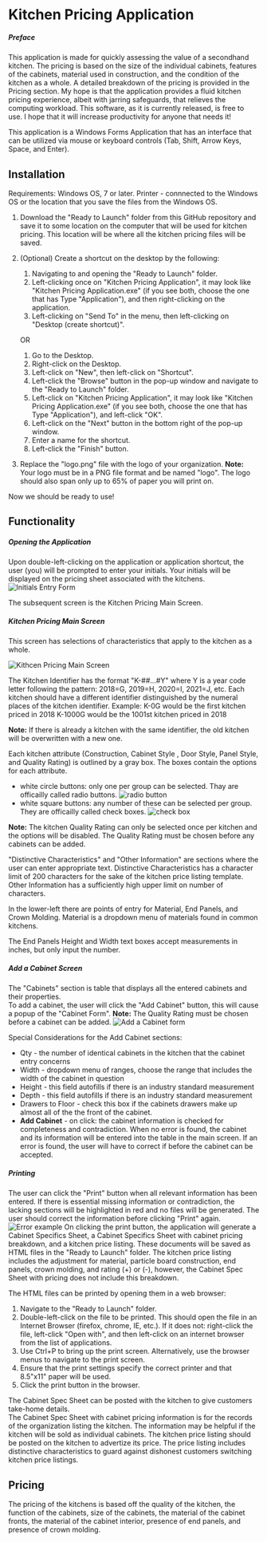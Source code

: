 # Kitchen Pricing Application
##### Preface
This application is made for quickly assessing the value of a secondhand kitchen.  The pricing is based on the size of the individual cabinets, features of the cabinets, material used in construction, and the condition of the kitchen as a whole.  A detailed breakdown of the pricing is provided in the Pricing section.
My hope is that the application provides a fluid kitchen pricing experience, albeit with jarring safeguards, that relieves the computing workload.
This software, as it is currently released, is free to use.  I hope that it will increase productivity for anyone that needs it!

This application is a Windows Forms Application that has an interface that can be utilized via mouse or keyboard controls (Tab, Shift, Arrow Keys, Space, and Enter).


## Installation
Requirements: Windows OS, 7 or later.
			  Printer - connnected to the Windows OS or the location that you save the files from the Windows OS.
1. Download the "Ready to Launch" folder from this GitHub repository and save it to some location on the computer that will be used for kitchen pricing.  This location will be where all the kitchen pricing files will be saved.
2. (Optional) Create a shortcut on the desktop by the following:
	1. Navigating to and opening the "Ready to Launch" folder.
	2. Left-clicking once on "Kitchen Pricing Application", it may look like "Kitchen Pricing Application.exe" (if you see both, choose the one that has Type "Application"), and then right-clicking on the application.
	3. Left-clicking on "Send To" in the menu, then left-clicking on "Desktop (create shortcut)".

	OR
	
	1. Go to the Desktop.
	2. Right-click on the Desktop.
	3. Left-click on "New", then left-click on "Shortcut".
	4. Left-click the "Browse" button in the pop-up window and navigate to the "Ready to Launch" folder.
	5. Left-click on "Kitchen Pricing Application", it may look like "Kitchen Pricing Application.exe" (if you see both, choose the one that has Type "Application"), and left-click "OK".
	6. Left-click on the "Next" button in the bottom right of the pop-up window.
	7. Enter a name for the shortcut.
	8. Left-click the "Finish" button.

3. Replace the "logo.png" file with the logo of your organization.  **Note:** Your logo must be in a PNG file format and be named "logo".  The logo should also span only up to 65% of paper you will print on.

Now we should be ready to use!

## Functionality
##### Opening the Application

Upon double-left-clicking on the application or application shortcut, the user (you) will be prompted to enter your initials.  Your initials will be displayed on the pricing sheet associated with the kitchens.
![Initials Entry Form](./initials.PNG)

The subsequent screen is the Kitchen Pricing Main Screen.  

##### Kitchen Pricing Main Screen
This screen has selections of characteristics that apply to the kitchen as a whole.  

![Kithcen Pricing Main Screen](./mainscreen.PNG)

The Kitchen Identifier has the format "K-##...#Y" where Y is a year code letter following the pattern: 2018=G, 2019=H, 2020=I, 2021=J, etc.
Each kitchen should have a different identifier distinguished by the numeral places of the kitchen identifier.
	Example: K-0G would be the first kitchen priced in 2018
		 K-1000G would be the 1001st kitchen priced in 2018

**Note:** If there is already a kitchen with the same identifier, the old kitchen will be overwritten with a new one.

Each kitchen attribute (Construction, Cabinet Style , Door Style, Panel Style, and Quality Rating) is outlined by a gray box.  The boxes contain the options for each attribute.
- white circle buttons: only one per group can be selected.  Thay are officailly called radio buttons.
		![radio button](./radiobutton.PNG)
- white square buttons: any number of these can be selected per group.  They are officailly called check boxes.
		![check box](./checkbox.PNG)

**Note:** The kitchen Quality Rating can only be selected once per kitchen and the options will be disabled.  The Quality Rating must be chosen before any cabinets can be added.

"Distinctive Characteristics" and "Other Information" are sections where the user can enter appropriate text.  Distinctive Characteristics has a character limit of 200 characters for the sake of the kitchen price listing template.  Other Information has a sufficiently high upper limit on number of characters.

In the lower-left there are points of entry for Material, End Panels, and Crown Molding.  Material is a dropdown menu of materials found in common kitchens.

The End Panels Height and Width text boxes accept measurements in inches, but only input the number.

##### Add a Cabinet Screen
The "Cabinets" section is table that displays all the entered cabinets and their properties.  
To add a cabinet, the user will click the "Add Cabinet" button, this will cause a popup of the "Cabinet Form".  **Note:** The Quality Rating must be chosen before a cabinet can be added.
![Add a Cabinet form](./addcabinet.PNG)

Special Considerations for the Add Cabinet sections:
- Qty - the number of identical cabinets in the kitchen that the cabinet entry concerns
- Width - dropdown menu of ranges, choose the range that includes the width of the cabinet in question
- Height - this field autofills if there is an industry standard measurement 
- Depth - this field autofills if there is an industry standard measurement
- Drawers to Floor - check this box if the cabinets drawers make up almost all of the the front of the cabinet.
- **Add Cabinet** - on click: the cabinet information is checked for completeness and contradiction.  When no error is found, the cabinet and its information will be entered into the table in the main screen.  If an error is found, the user will have to correct if before the cabinet can be accepted.

##### Printing
The user can click the "Print" button when all relevant information has been entered.  If there is essential missing information or contradiction, the lacking sections will be highlighted in red and no files will be generated.  The user should correct the information before clicking "Print" again.
![Error example](./redhighlight.PNG)
On clicking the print button, the application will generate a Cabinet Specifics Sheet, a Cabinet Specifics Sheet with cabinet pricing breakdown, and a kitchen price listing.  These documents will be saved as HTML files in the "Ready to Launch" folder. The kitchen price listing includes the adjustment for material, particle board construction, end panels, crown molding, and rating (+) or (-), however, the Cabinet Spec Sheet with pricing does not include this breakdown.  

The HTML files can be printed by opening them in a web browser:
1. Navigate to the "Ready to Launch" folder.
2. Double-left-click on the file to be printed.  This should open the file in an Internet Browser (firefox, chrome, IE, etc.).  If it does not: right-click the file, left-click "Open with", and then left-click on an internet browser from the list of applications.
3. Use Ctrl+P to bring up the print screen.  Alternatively, use the browser menus to navigate to the print screen.
4. Ensure that the print settings specify the correct printer and that 8.5"x11" paper will be used.
5. Click the print button in the browser.

The Cabinet Spec Sheet can be posted with the kitchen to give customers take-home details.  
The Cabinet Spec Sheet with cabinet pricing information is for the records of the organization listing the kitchen.  The information may be helpful if the kitchen will be sold as individual cabinets.
The kitchen price listing should be posted on the kitchen to advertize its price.  The price listing includes distinctive characteristics to guard against dishonest customers switching kitchen price listings.


## Pricing

The pricing of the kitchens is based off the quality of the kitchen, the function of the cabinets, size of the cabinets, the material of the cabinet fronts, the material of the cabinet interior,  presence of end panels, and presence of crown molding.
